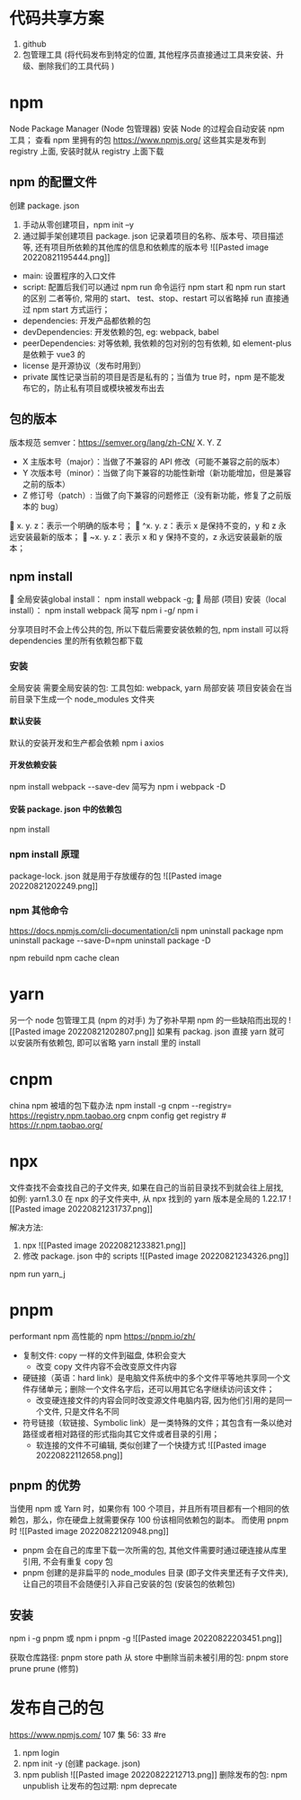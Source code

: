 # 代码共享方案
1. github
2. 包管理工具 (将代码发布到特定的位置, 其他程序员直接通过工具来安装、升级、删除我们的工具代码 )
# npm
Node Package Manager (Node 包管理器)
安装 Node 的过程会自动安装 npm 工具；
查看 npm 里拥有的包 https://www.npmjs.org/
这些其实是发布到 registry 上面, 安装时就从 registry 上面下载

## npm 的配置文件
创建 package. json
1. 手动从零创建项目，npm init –y
2. 通过脚手架创建项目
package. json 记录着项目的名称、版本号、项目描述等, 还有项目所依赖的其他库的信息和依赖库的版本号
![[Pasted image 20220821195444.png]]

- main: 设置程序的入口文件
- script: 配置后我们可以通过 npm run 命令运行
	npm start 和 npm run start 的区别
	二者等价,
	常用的 start、 test、stop、restart 可以省略掉 run 直接通过 npm start 方式运行；
- dependencies: 开发产品都依赖的包
- devDependencies: 开发依赖的包, eg: webpack, babel
- peerDependencies: 对等依赖, 我依赖的包对别的包有依赖, 如 element-plus 是依赖于 vue3 的
- license 是开源协议（发布时用到）
- private 属性记录当前的项目是否是私有的；当值为 true 时，npm 是不能发布它的，防止私有项目或模块被发布出去

## 包的版本
版本规范
semver：https://semver.org/lang/zh-CN/
X. Y. Z
- X 主版本号（major）：当做了不兼容的 API 修改（可能不兼容之前的版本）
- Y 次版本号（minor）：当做了向下兼容的功能性新增（新功能增加，但是兼容之前的版本）
- Z 修订号（patch）: 当做了向下兼容的问题修正（没有新功能，修复了之前版本的 bug）

 x. y. z：表示一个明确的版本号； 
 ^x. y. z：表示 x 是保持不变的，y 和 z 永远安装最新的版本； 
 ~x. y. z：表示 x 和 y 保持不变的，z 永远安装最新的版本；

## npm install
 全局安装global install： npm install webpack -g; 
 局部 (项目) 安装（local install）： npm install webpack
简写 npm i -g/  npm i

分享项目时不会上传公共的包, 所以下载后需要安装依赖的包, 
npm install 可以将 dependencies 里的所有依赖包都下载
### 安装
 全局安装
需要全局安装的包: 工具包如: webpack, yarn 
 局部安装
项目安装会在当前目录下生成一个 node_modules 文件夹

#### 默认安装
默认的安装开发和生产都会依赖
npm i axios
#### 开发依赖安装
npm install webpack --save-dev  简写为
npm i webpack -D
#### 安装 package. json 中的依赖包
npm install
### npm install 原理
package-lock. json 就是用于存放缓存的包
![[Pasted image 20220821202249.png]]

### npm 其他命令
https://docs.npmjs.com/cli-documentation/cli
npm uninstall package
npm uninstall package --save-D=npm uninstall package -D

npm rebuild
npm cache clean

# yarn
另一个 node 包管理工具 (npm 的对手)
为了弥补早期 npm 的一些缺陷而出现的
![[Pasted image 20220821202807.png]]
如果有 packag. json 直接 yarn 就可以安装所有依赖包, 即可以省略 yarn install 里的 install 

# cnpm
china npm  被墙的包下载办法
npm install -g cnpm --registry= https://registry.npm.taobao.org 
cnpm config get registry # https://r.npm.taobao.org/

# npx
文件查找不会查找自己的子文件夹, 如果在自己的当前目录找不到就会往上层找,
如例: yarn1.3.0 在 npx 的子文件夹中, 从 npx 找到的 yarn 版本是全局的 1.22.17 
![[Pasted image 20220821231737.png]]

解决方法:
1. npx
![[Pasted image 20220821233821.png]]
2. 修改 package. json 中的 scripts
![[Pasted image 20220821234326.png]]

npm run yarn_j
# pnpm
 performant npm 高性能的 npm
https://pnpm.io/zh/
 - 复制文件: copy 一样的文件到磁盘, 体积会变大
	 - 改变 copy 文件内容不会改变原文件内容
 - 硬链接（英语：hard link）是电脑文件系统中的多个文件平等地共享同一个文件存储单元；删除一个文件名字后，还可以用其它名字继续访问该文件；
	 - 改变硬连接文件的内容会同时改变源文件电脑内容, 因为他们引用的是同一个文件, 只是文件名不同
 - 符号链接（软链接、Symbolic link）是一类特殊的文件；其包含有一条以绝对路径或者相对路径的形式指向其它文件或者目录的引用；
	 - 软连接的文件不可编辑, 类似创建了一个快捷方式
 ![[Pasted image 20220822112658.png]]

## pnpm 的优势
当使用 npm 或 Yarn 时，如果你有 100 个项目，并且所有项目都有一个相同的依赖包，那么，你在硬盘上就需要保存 100 份该相同依赖包的副本。
而使用 pnpm 时
![[Pasted image 20220822120948.png]]
- pnpm 会在自己的库里下载一次所需的包, 其他文件需要时通过硬连接从库里引用, 不会有重复 copy 包
- pnpm 创建的是非扁平的 node_modules 目录 (即子文件夹里还有子文件夹), 让自己的项目不会随便引入非自己安装的包 (安装包的依赖包)
## 安装
npm i -g pnpm 或 npm i pnpm -g
![[Pasted image 20220822203451.png]]

获取仓库路径: pnpm store path
从 store 中删除当前未被引用的包: pnpm store prune 
prune (修剪)

# 发布自己的包
https://www.npmjs.com/
107 集 56: 33 #re
1. npm login
2. npm init -y (创建 package. json)
3. npm publish
![[Pasted image 20220822212713.png]]
删除发布的包: npm unpublish
让发布的包过期: npm deprecate


